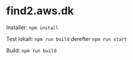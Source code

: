 # find2.aws.dk

Installer: `npm install`

Test lokalt: `npm run build` derefter `npm run start`

Build: `npm run build`
